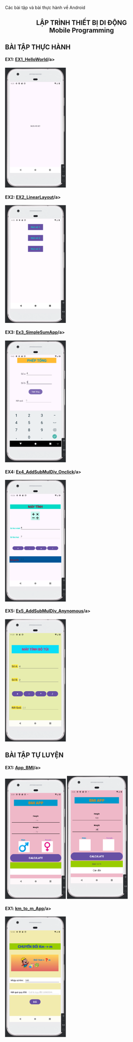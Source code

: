 
Các bài tập và bài thực hành về Android
<h2 align="center">LẬP TRÌNH THIẾT BỊ DI ĐỘNG<br>Mobile Programming</h2>
<h2 align="left">BÀI TẬP THỰC HÀNH</h2>
<div>
  <h4>EX1: <a href = "https://github.com/sungocanhkien/61133817_AndroidProgramming/tree/main/HelloWorld">EX1_HelloWorld</a>/a></h4>
  <img src = "https://github.com/sungocanhkien/61133817_AndroidProgramming/blob/main/HelloWorld/Result.PNG" width = "200">
</div>
<div>
  <h4>EX2: <a href = "https://github.com/sungocanhkien/61133817_AndroidProgramming/tree/main/Ex2_LinearLayout">EX2_LinearLayout</a>/a></h4>
  <img src = "https://github.com/sungocanhkien/61133817_AndroidProgramming/blob/main/Ex2_LinearLayout/Result_Ex2n.PNG" width = "200">
</div>
<div>
  <h4>EX3: <a href = "https://github.com/sungocanhkien/61133817_AndroidProgramming/tree/main/Ex3_SimpleSumApp">Ex3_SimpleSumApp</a>/a></h4>
  <img src = "https://github.com/sungocanhkien/61133817_AndroidProgramming/blob/main/Ex3_SimpleSumApp/Result_Ex3.PNG" width = "200">
</div>
<div>
  <h4>EX4: <a href = "https://github.com/sungocanhkien/61133817_AndroidProgramming/tree/main/Ex4_AddSubMulDiv_Onclick">Ex4_AddSubMulDiv_Onclick</a>/a></h4>
  <img src = "https://github.com/sungocanhkien/61133817_AndroidProgramming/blob/main/Ex4_AddSubMulDiv_Onclick/Result_Ex4.PNG" width = "200">
</div>
<div>
  <h4>EX5: <a href = "https://github.com/sungocanhkien/61133817_AndroidProgramming/tree/main/Ex5_AddSubMulDiv_Anynomous">Ex5_AddSubMulDiv_Anynomous</a>/a></h4>
  <img src = "https://github.com/sungocanhkien/61133817_AndroidProgramming/blob/main/Ex5_AddSubMulDiv_Anynomous/Result.PNG" width = "200">
</div>

<h2 align="left">BÀI TẬP TỰ LUYỆN</h2>
<div>
  <h4>EX1: <a href = "https://github.com/sungocanhkien/61133817_AndroidProgramming/tree/main/App_BMI">App_BMI</a>/a></h4>
  <img src = "https://github.com/sungocanhkien/61133817_AndroidProgramming/blob/main/App_BMI/Result_Design.PNG" width = "200">
  <img src = "https://github.com/sungocanhkien/61133817_AndroidProgramming/blob/main/App_BMI/Result.PNG" width = "200">
</div>
<div>
  <h4>EX1: <a href = "https://github.com/sungocanhkien/61133817_AndroidProgramming/tree/main/km_to_m_App">km_to_m_App</a>/a></h4>
  <img src = "https://github.com/sungocanhkien/61133817_AndroidProgramming/blob/main/km_to_m_App/Result.PNG" width = "200">
</div>
